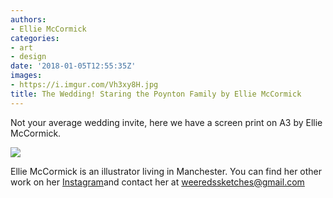```yaml
---
authors:
- Ellie McCormick
categories:
- art
- design
date: '2018-01-05T12:55:35Z'
images:
- https://i.imgur.com/Vh3xy8H.jpg
title: The Wedding! Staring the Poynton Family by Ellie McCormick
---
```

Not your average wedding invite, here we have a screen print on A3 by Ellie McCormick.

![](https://i.imgur.com/Vh3xy8H.jpg "")

Ellie McCormick is an illustrator living in Manchester. You can find her other work on her [Instagram](https://www.instagram.com/weeredssketches/ "")and contact her at weeredssketches@gmail.com